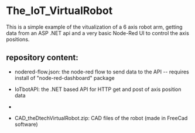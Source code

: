 # The_IoT_VirtualRobot

This is a simple example of the vitualization of a 6 axis robot arm, getting data from an ASP .NET api and a very basic Node-Red UI to control the axis positions.

## repository content:

- nodered-flow.json: the node-red flow to send data to the API
-- requires install of "node-red-dashboard" package

- IoTbotAPI: the .NET based API for HTTP get and post of axis position data

- 

- CAD_theDtechVirtualRobot.zip: CAD files of the robot (made in FreeCad software)

